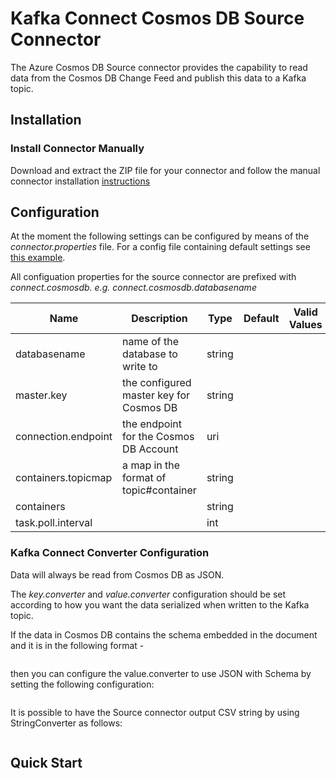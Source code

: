 # Kafka Connect Cosmos DB Source Connector

The Azure Cosmos DB Source connector provides the capability to read data from the Cosmos DB Change Feed and publish this data to a Kafka topic. 

## Installation

### Install Connector Manually
Download and extract the ZIP file for your connector and follow the manual connector installation [instructions](https://docs.confluent.io/current/connect/managing/install.html#install-connector-manually)

## Configuration

At the moment the following settings can be configured by means of the *connector.properties* file. For a config file containing default settings see [this example](../src/integration-test/resources/source.config.json).

All configuation properties for the source connector are prefixed with *connect.cosmosdb. e.g. connect.cosmosdb.databasename*


| Name                                           | Description                                                                                          | Type    | Default                                                                       | Valid Values                                                                                                     | Importance |
|------------------------------------------------|------------------------------------------------------------------------------------------------------|---------|-------------------------------------------------------------------------------|------------------------------------------------------------------------------------------------------------------|------------|
| databasename                             | name of the database to write to                                                              | string  |
| master.key | the configured master key for Cosmos DB | string |
| connection.endpoint | the endpoint for the Cosmos DB Account | uri | 
| containers.topicmap | a map in the format of topic#container  | string |
| containers |   | string |
| task.poll.interval |  | int

### Kafka Connect Converter Configuration

Data will always be read from Cosmos DB as JSON. 

The *key.converter* and *value.converter* configuration should be set according to how you want the data serialized when written to the Kafka topic. 

If the data in Cosmos DB contains the schema embedded in the document and it is in the following format - 

```javascript

```

then you can configure the value.converter to use JSON with Schema by setting the following configuration: 

```properties

```

It is possible to have the Source connector output CSV string by using StringConverter as follows: 

```properties
```


## Quick Start
